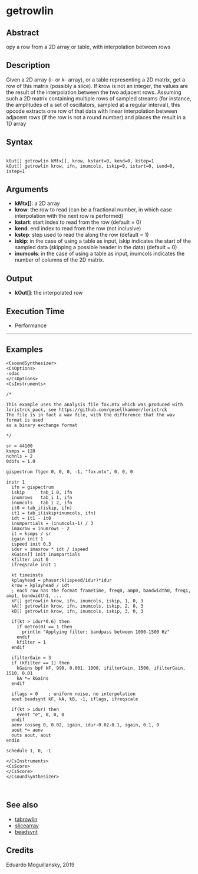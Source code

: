 # getrowlin

## Abstract

opy a row from a 2D array or table, with interpolation between rows


## Description

Given a 2D array (i- or k- array), or a table representing a 2D
matrix, get a row of this matrix (possibly a slice). If krow is not an
integer, the values are the result of the interpolation between the
two adjacent rows. Assuming such a 2D matrix containing multiple rows
of sampled streams (for instance, the amplitudes of a set of
oscillators, sampled at a regular interval), this opcode extracts one
row of that data with linear interpolation between adjacent rows (if
the row is not a round number) and places the result in a 1D array

## Syntax


```csound

kOut[] getrowlin kMtx[], krow, kstart=0, kend=0, kstep=1 
kOut[] getrowlin krow, ifn, inumcols, iskip=0, istart=0, iend=0, istep=1

```
    
## Arguments

* **kMtx[]**: a 2D array
* **krow**: the row to read (can be a fractional number, in which case
  interpolation with the next row is performed)
* **kstart**: start index to read from the row (default = 0) 
* **kend**: end index to read from the row (not inclusive) 
* **kstep**: step used to read the along the row (default = 1) 
* **iskip**: in the case of using a table as input, iskip indicates
  the start of the sampled data (skipping a possible header in the
  data) (default = 0)
* **inumcols**: in the case of using a table as input, inumcols
  indicates the number of columns of the 2D matrix.

## Output

* **kOut[]**: the interpolated row


## Execution Time

* Performance

------

## Examples


```csound
<CsoundSynthesizer>
<CsOptions>
-odac
</CsOptions>
<CsInstruments>

/*

This example uses the analysis file fox.mtx which was produced with 
loristrck_pack, see https://github.com/gesellkammer/loristrck
The file is in fact a wav file, with the difference that the wav format is used 
as a binary exchange format

*/

sr = 44100
ksmps = 128
nchnls = 2
0dbfs = 1.0

gispectrum ftgen 0, 0, 0, -1, "fox.mtx", 0, 0, 0

instr 1
  ifn = gispectrum
  iskip      tab_i 0, ifn
  inumrows   tab_i 1, ifn
  inumcols   tab_i 2, ifn
  it0 = tab_i(iskip, ifn)
  it1 = tab_i(iskip+inumcols, ifn)
  idt = it1 - it0
  inumpartials = (inumcols-1) / 3 
  imaxrow = inumrows - 2
  it = ksmps / sr
  igain init 1
  ispeed init 0.3
  idur = imaxrow * idt / ispeed
  kGains[] init inumpartials
  kfilter init 0
  ifreqscale init 1
  
  kt timeinsts
  kplayhead = phasor:k(ispeed/idur)*idur
  krow = kplayhead / idt
  ; each row has the format frametime, freq0, amp0, bandwidth0, freq1, amp1, bandwidth1, ...
  kF[] getrowlin krow, ifn, inumcols, iskip, 1, 0, 3
  kA[] getrowlin krow, ifn, inumcols, iskip, 2, 0, 3
  kB[] getrowlin krow, ifn, inumcols, iskip, 3, 0, 3

  if(kt > idur*0.6) then
    if metro(0) == 1 then
      println "Applying filter: bandpass between 1000-1500 Hz"
    endif
    kfilter = 1
  endif
  
  ifilterGain = 3    
  if (kfilter == 1) then
    kGains bpf kF, 990, 0.001, 1000, ifilterGain, 1500, ifilterGain, 1510, 0.01
    kA *= kGains
  endif 
   
  iflags = 0    ; uniform noise, no interpolation
  aout beadsynt kF, kA, kB, -1, iflags, ifreqscale
   
  if(kt > idur) then
    event "e", 0, 0, 0
  endif
  aenv cosseg 0, 0.02, igain, idur-0.02-0.1, igain, 0.1, 0
  aout *= aenv
  outs aout, aout
endin

schedule 1, 0, -1

</CsInstruments>
<CsScore>
</CsScore>
</CsoundSynthesizer>



```



## See also

* [tabrowlin](tabrowlin.md)
* [slicearray](http://www.csound.com/docs/manual/adsynt2.html)
* [beadsynt](beadsynt.md)

## Credits

Eduardo Moguillansky, 2019
